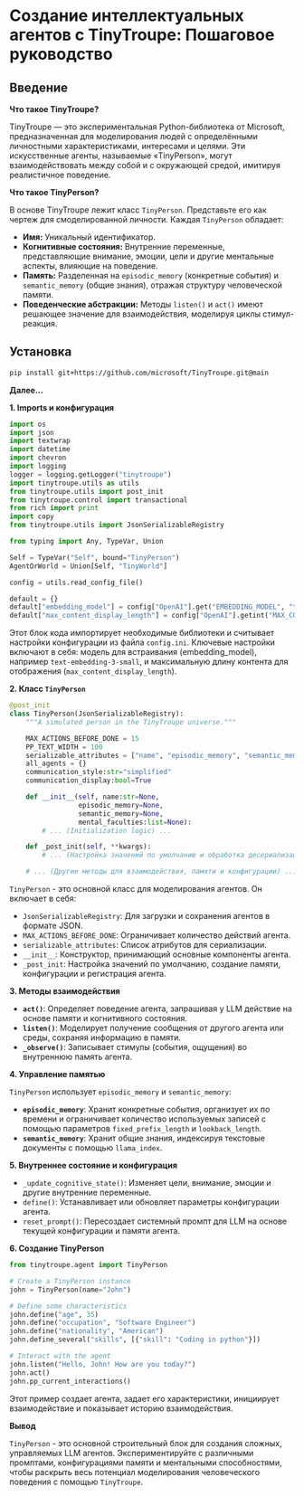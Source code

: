 # Создание интеллектуальных агентов с TinyTroupe: Пошаговое руководство

## Введение

**Что такое TinyTroupe?**

TinyTroupe — это экспериментальная Python-библиотека от Microsoft, предназначенная для моделирования людей с определёнными личностными характеристиками, интересами и целями. Эти искусственные агенты, называемые «TinyPerson», могут взаимодействовать между собой и с окружающей средой, имитируя реалистичное поведение.

**Что такое TinyPerson?**

В основе TinyTroupe лежит класс `TinyPerson`. Представьте его как чертеж для смоделированной личности. Каждая `TinyPerson` обладает:

*   **Имя:** Уникальный идентификатор.
*   **Когнитивные состояния:** Внутренние переменные, представляющие внимание, эмоции, цели и другие ментальные аспекты, влияющие на поведение.
*   **Память:** Разделенная на `episodic_memory` (конкретные события) и `semantic_memory` (общие знания), отражая структуру человеческой памяти.
*   **Поведенческие абстракции:** Методы `listen()` и `act()` имеют решающее значение для взаимодействия, моделируя циклы стимул-реакция.

## Установка
```bash
pip install git+https://github.com/microsoft/TinyTroupe.git@main
```


**Далее...**

**1. Imports и конфигурация**

```python
import os
import json
import textwrap
import datetime
import chevron
import logging
logger = logging.getLogger("tinytroupe")
import tinytroupe.utils as utils
from tinytroupe.utils import post_init
from tinytroupe.control import transactional
from rich import print
import copy
from tinytroupe.utils import JsonSerializableRegistry

from typing import Any, TypeVar, Union

Self = TypeVar("Self", bound="TinyPerson")
AgentOrWorld = Union[Self, "TinyWorld"]

config = utils.read_config_file()

default = {}
default["embedding_model"] = config["OpenAI"].get("EMBEDDING_MODEL", "text-embedding-3-small")
default["max_content_display_length"] = config["OpenAI"].getint("MAX_CONTENT_DISPLAY_LENGTH", 1024)
```

Этот блок кода импортирует необходимые библиотеки и считывает настройки конфигурации из файла `config.ini`. Ключевые настройки включают в себя: модель для встраивания (embedding_model), например `text-embedding-3-small`, и максимальную длину контента для отображения (`max_content_display_length`).

**2. Класс `TinyPerson`**

```python
@post_init
class TinyPerson(JsonSerializableRegistry):
    """A simulated person in the TinyTroupe universe."""

    MAX_ACTIONS_BEFORE_DONE = 15
    PP_TEXT_WIDTH = 100
    serializable_attributes = ["name", "episodic_memory", "semantic_memory", "_mental_faculties", "_configuration"]
    all_agents = {}
    communication_style:str="simplified"
    communication_display:bool=True

    def __init__(self, name:str=None, 
                 episodic_memory=None,
                 semantic_memory=None,
                 mental_faculties:list=None):
        # ... (Initialization logic) ...

    def _post_init(self, **kwargs):
        # ... (Настройка значений по умолчанию и обработка десериализации) ...

    # ... (Другие методы для взаимодействия, памяти и конфигурации) ...
```

`TinyPerson` - это основной класс для моделирования агентов. Он включает в себя:
*   `JsonSerializableRegistry`: Для загрузки и сохранения агентов в формате JSON.
*   `MAX_ACTIONS_BEFORE_DONE`: Ограничивает количество действий агента.
*   `serializable_attributes`: Список атрибутов для сериализации.
*   `__init__`: Конструктор, принимающий основные компоненты агента.
*   `_post_init`: Настройка значений по умолчанию, создание памяти, конфигурации и регистрация агента.

**3. Методы взаимодействия**

*   **`act()`**: Определяет поведение агента, запрашивая у LLM действие на основе памяти и когнитивного состояния.
*   **`listen()`**:  Моделирует получение сообщения от другого агента или среды, сохраняя информацию в памяти.
*   **`_observe()`**:  Записывает стимулы (события, ощущения) во внутреннюю память агента.

**4. Управление памятью**

`TinyPerson` использует `episodic_memory` и `semantic_memory`:
*   **`episodic_memory`**: Хранит конкретные события, организует их по времени и ограничивает количество используемых записей с помощью параметров `fixed_prefix_length` и `lookback_length`.
*   **`semantic_memory`**: Хранит общие знания, индексируя текстовые документы с помощью `llama_index`.

**5. Внутреннее состояние и конфигурация**

*   `_update_cognitive_state()`: Изменяет цели, внимание, эмоции и другие внутренние переменные.
*   `define()`: Устанавливает или обновляет параметры конфигурации агента.
*   `reset_prompt()`: Пересоздает системный промпт для LLM на основе текущей конфигурации и памяти агента.

**6. Создание TinyPerson**

```python
from tinytroupe.agent import TinyPerson

# Create a TinyPerson instance
john = TinyPerson(name="John")

# Define some characteristics
john.define("age", 35)
john.define("occupation", "Software Engineer")
john.define("nationality", "American")
john.define_several("skills", [{"skill": "Coding in python"}])

# Interact with the agent
john.listen("Hello, John! How are you today?")
john.act()
john.pp_current_interactions()
```

Этот пример создает агента, задает его характеристики, инициирует взаимодействие и показывает историю взаимодействия.

**Вывод**

`TinyPerson` - это основной строительный блок для создания сложных, управляемых LLM агентов.  Экспериментируйте с различными промптами, конфигурациями памяти и ментальными способностями, чтобы раскрыть весь потенциал моделирования человеческого поведения с помощью `TinyTroupe`.
